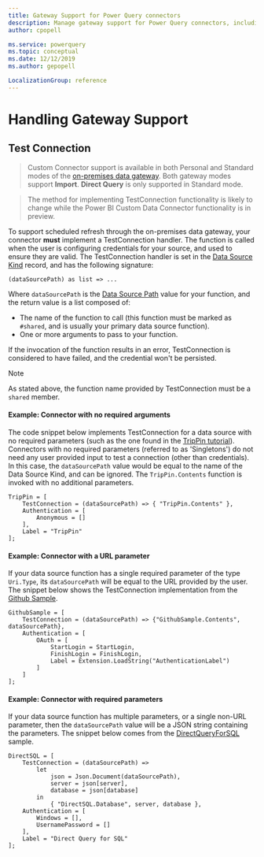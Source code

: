 ```yaml
---
title: Gateway Support for Power Query connectors
description: Manage gateway support for Power Query connectors, including test connection
author: cpopell

ms.service: powerquery
ms.topic: conceptual
ms.date: 12/12/2019
ms.author: gepopell

LocalizationGroup: reference
---
```


# Handling Gateway Support

## Test Connection

> Custom Connector support is available in both Personal and Standard modes of the [on-premises data gateway](https://powerbi.microsoft.com/blog/on-premises-data-gateway-july-update-is-now-available/).
> Both gateway modes support **Import**. **Direct Query** is only supported in Standard mode.

> The method for implementing TestConnection functionality is likely to change while the Power BI Custom Data Connector functionality is in preview.

To support scheduled refresh through the on-premises data gateway, your connector **must** implement a TestConnection handler.
The function is called when the user is configuring credentials for your source, and used to ensure they are valid.
The TestConnection handler is set in the [Data Source Kind](HandlingDataAccess.md#data-source-kind) record, and has the following signature:

```
(dataSourcePath) as list => ...
```

Where `dataSourcePath` is the [Data Source Path](HandlingAuthentication.md#data-source-paths) value for your function, and the return value is a list composed of:

* The name of the function to call (this function must be marked as `#shared`, and is usually your primary data source function).
* One or more arguments to pass to your function.

If the invocation of the function results in an error, TestConnection is considered to have failed, and the credential won't be persisted.

>[!Note]
> As stated above, the function name provided by TestConnection must be a `shared` member.

#### Example: Connector with no required arguments

The code snippet below implements TestConnection for a data source with no required parameters (such as the one found in the [TripPin tutorial](samples/TripPin/README.md)).
Connectors with no required parameters (referred to as 'Singletons') do not need any user provided input to test a connection (other than credentials).
In this case, the `dataSourcePath` value would be equal to the name of the Data Source Kind, and can be ignored.
The `TripPin.Contents` function is invoked with no additional parameters.

```
TripPin = [
    TestConnection = (dataSourcePath) => { "TripPin.Contents" },
    Authentication = [
        Anonymous = []
    ],
    Label = "TripPin"
];
```

#### Example: Connector with a URL parameter

If your data source function has a single required parameter of the type `Uri.Type`, its `dataSourcePath` will be equal to the URL provided by the user. The snippet below 
shows the TestConnection implementation from the [Github Sample](samples/Github/README.md).

```
GithubSample = [
    TestConnection = (dataSourcePath) => {"GithubSample.Contents", dataSourcePath},
    Authentication = [
        OAuth = [
            StartLogin = StartLogin,
            FinishLogin = FinishLogin,
            Label = Extension.LoadString("AuthenticationLabel")
        ]
    ]
];
```

#### Example: Connector with required parameters

If your data source function has multiple parameters, or a single non-URL parameter,
then the `dataSourcePath` value will be a JSON string containing the parameters. The snippet
below comes from the [DirectQueryForSQL](https://github.com/Microsoft/DataConnectors/tree/master/samples/DirectQueryForSQL) sample. 

```
DirectSQL = [
    TestConnection = (dataSourcePath) =>
        let
            json = Json.Document(dataSourcePath),
            server = json[server],
            database = json[database]
        in
            { "DirectSQL.Database", server, database },
    Authentication = [
        Windows = [],
        UsernamePassword = []
    ],
    Label = "Direct Query for SQL"
];
```
